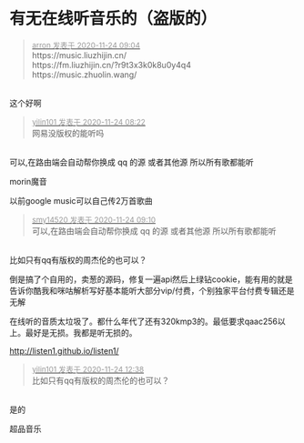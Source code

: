# 有无在线听音乐的（盗版的）


<div class="quote"><blockquote><font size="2"><a href="https://www.hostloc.com/forum.php?mod=redirect&amp;goto=findpost&amp;pid=9505264&amp;ptid=770451" target="_blank"><font color="#999999">arron 发表于 2020-11-24 09:04</font></a></font><br />
https://music.liuzhijin.cn/<br />
https://fm.liuzhijin.cn/?r9t3x3k0k8u0y4q4<br />
https://music.zhuolin.wang/</blockquote></div><br />
这个好啊

<div class="quote"><blockquote><font size="2"><a href="https://www.hostloc.com/forum.php?mod=redirect&amp;goto=findpost&amp;pid=9505077&amp;ptid=770451" target="_blank"><font color="#999999">yilin101 发表于 2020-11-24 08:22</font></a></font><br />
网易没版权的能听吗</blockquote></div><br />
可以,在路由端会自动帮你换成 qq 的源 或者其他源 所以所有歌都能听

morin魔音

以前google music可以自己传2万首歌曲

<div class="quote"><blockquote><font size="2"><a href="https://www.hostloc.com/forum.php?mod=redirect&amp;goto=findpost&amp;pid=9505305&amp;ptid=770451" target="_blank"><font color="#999999">smy14520 发表于 2020-11-24 09:10</font></a></font><br />
可以,在路由端会自动帮你换成 qq 的源 或者其他源 所以所有歌都能听</blockquote></div><br />
比如只有qq有版权的周杰伦的也可以？<img id="aimg_wTZGm" onclick="zoom(this, this.src, 0, 0, 0)" class="zoom" src="https://cdn.jsdelivr.net/gh/hishis/forum-master/public/images/patch.gif" onmouseover="img_onmouseoverfunc(this)" onload="thumbImg(this)" border="0" alt="" />

倒是搞了个自用的，卖葱的源码，修复一遍api然后上绿钻cookie，能有用的就是告诉你酷我和咪咕解析写好基本能听大部分vip/付费，个别独家平台付费专辑还是无解

在线听的音质太垃圾了。都什么年代了还有320kmp3的。最低要求qaac256以上。最好是无损。我都是听无损的。

http://listen1.github.io/listen1/<img id="aimg_Q4kSS" onclick="zoom(this, this.src, 0, 0, 0)" class="zoom" src="https://cdn.jsdelivr.net/gh/hishis/forum-master/public/images/patch.gif" onmouseover="img_onmouseoverfunc(this)" onload="thumbImg(this)" border="0" alt="" />

<div class="quote"><blockquote><font size="2"><a href="https://www.hostloc.com/forum.php?mod=redirect&amp;goto=findpost&amp;pid=9506766&amp;ptid=770451" target="_blank"><font color="#999999">yilin101 发表于 2020-11-24 12:38</font></a></font><br />
比如只有qq有版权的周杰伦的也可以？</blockquote></div><br />
是的&nbsp;&nbsp;

超品音乐

